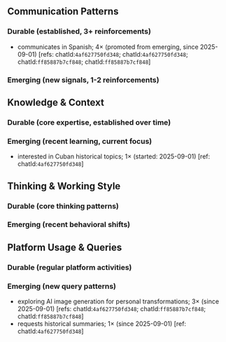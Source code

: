 ## Communication Patterns
### Durable (established, 3+ reinforcements)
- communicates in Spanish; 4× (promoted from emerging, since 2025-09-01) [refs: chatId:`4af627750fd348`; chatId:`4af627750fd348`; chatId:`ff85887b7cf848`; chatId:`ff85887b7cf848`]

### Emerging (new signals, 1-2 reinforcements)

## Knowledge & Context
### Durable (core expertise, established over time)

### Emerging (recent learning, current focus)  
- interested in Cuban historical topics; 1× (started: 2025-09-01) [ref: chatId:`4af627750fd348`]

## Thinking & Working Style
### Durable (core thinking patterns)

### Emerging (recent behavioral shifts)

## Platform Usage & Queries
### Durable (regular platform activities)

### Emerging (new query patterns)
- exploring AI image generation for personal transformations; 3× (since 2025-09-01) [refs: chatId:`4af627750fd348`; chatId:`ff85887b7cf848`; chatId:`ff85887b7cf848`]
- requests historical summaries; 1× (since 2025-09-01) [ref: chatId:`4af627750fd348`]